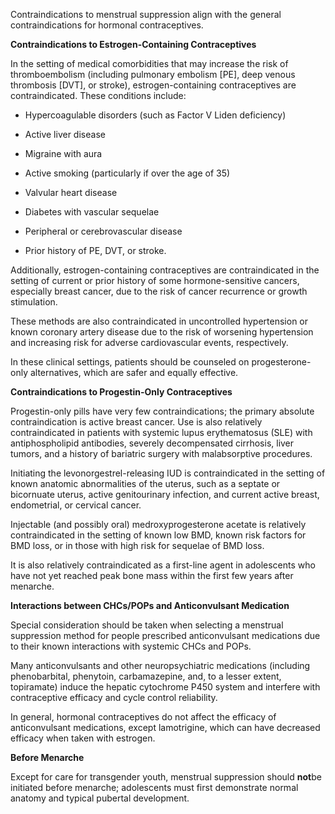 Contraindications to menstrual suppression align with the general contraindications for hormonal contraceptives.

**Contraindications to Estrogen-Containing Contraceptives**

In the setting of medical comorbidities that may increase the risk of thromboembolism (including pulmonary embolism [PE], deep venous thrombosis [DVT], or stroke), estrogen-containing contraceptives are contraindicated. These conditions include:

- Hypercoagulable disorders (such as Factor V Liden deficiency)

- Active liver disease

- Migraine with aura

- Active smoking (particularly if over the age of 35)

- Valvular heart disease

- Diabetes with vascular sequelae

- Peripheral or cerebrovascular disease

- Prior history of PE, DVT, or stroke.

Additionally, estrogen-containing contraceptives are contraindicated in the setting of current or prior history of some hormone-sensitive cancers, especially breast cancer, due to the risk of cancer recurrence or growth stimulation.

These methods are also contraindicated in uncontrolled hypertension or known coronary artery disease due to the risk of worsening hypertension and increasing risk for adverse cardiovascular events, respectively.

In these clinical settings, patients should be counseled on progesterone-only alternatives, which are safer and equally effective.

**Contraindications to Progestin-Only Contraceptives**

Progestin-only pills have very few contraindications; the primary absolute contraindication is active breast cancer. Use is also relatively contraindicated in patients with systemic lupus erythematosus (SLE) with antiphospholipid antibodies, severely decompensated cirrhosis, liver tumors, and a history of bariatric surgery with malabsorptive procedures.

Initiating the levonorgestrel-releasing IUD is contraindicated in the setting of known anatomic abnormalities of the uterus, such as a septate or bicornuate uterus, active genitourinary infection, and current active breast, endometrial, or cervical cancer.

Injectable (and possibly oral) medroxyprogesterone acetate is relatively contraindicated in the setting of known low BMD, known risk factors for BMD loss, or in those with high risk for sequelae of BMD loss.

It is also relatively contraindicated as a first-line agent in adolescents who have not yet reached peak bone mass within the first few years after menarche.

**Interactions between CHCs/POPs and Anticonvulsant Medication**

Special consideration should be taken when selecting a menstrual suppression method for people prescribed anticonvulsant medications due to their known interactions with systemic CHCs and POPs.

Many anticonvulsants and other neuropsychiatric medications (including phenobarbital, phenytoin, carbamazepine, and, to a lesser extent, topiramate) induce the hepatic cytochrome P450 system and interfere with contraceptive efficacy and cycle control reliability.

In general, hormonal contraceptives do not affect the efficacy of anticonvulsant medications, except lamotrigine, which can have decreased efficacy when taken with estrogen.

**Before Menarche**

Except for care for transgender youth, menstrual suppression should **not**be initiated before menarche; adolescents must first demonstrate normal anatomy and typical pubertal development.